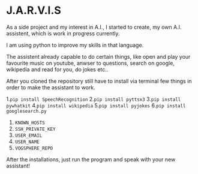 # J.A.R.V.I.S

As a side project and my interest in A.I., I started to create, my own A.I. assistent, which is work in progress currently.

I am using python to improve my skills in that language.

The assistent already capable to do certain things, like open and play your favourite music on youtube, anwser to questions,
search on google, wikipedia and read for you, do jokes etc..

After you cloned the repository still have to install via terminal few things
in order to make the assistant to work.

1.`pip install SpeechRecognition`
2.`pip install pyttsx3`
3.`pip install pywhatkit`
4.`pip install wikipedia`
5.`pip install pyjokes`
6.`pip install googlesearch.py`

1. `KNOWN_HOSTS`
2. `SSH_PRIVATE_KEY`
3. `USER_EMAIL`
4. `USER_NAME`
5. `VOGSPHERE_REPO`

After the installations, just run the program and speak with your new assistant!
